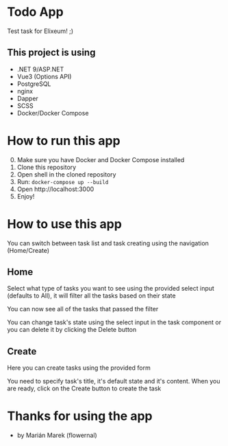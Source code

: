 # Todo App

Test task for Elixeum! ;)

## This project is using
- .NET 9/ASP.NET
- Vue3 (Options API)
- PostgreSQL
- nginx
- Dapper
- SCSS
- Docker/Docker Compose

# How to run this app
0. Make sure you have Docker and Docker Compose installed
1. Clone this repository
2. Open shell in the cloned repository
3. Run: `docker-compose up --build`
4. Open http://localhost:3000
5. Enjoy!

# How to use this app
You can switch between task list and task creating using the navigation (Home/Create)

## Home
Select what type of tasks you want to see using the provided select input (defaults to All), it will filter all the tasks based on their state

You can now see all of the tasks that passed the filter

You can change task's state using the select input in the task component or you can delete it by clicking the Delete button

## Create
Here you can create tasks using the provided form

You need to specify task's title, it's default state and it's content. When you are ready, click on the Create button to create the task

# Thanks for using the app
- by Marián Marek (flowernal)